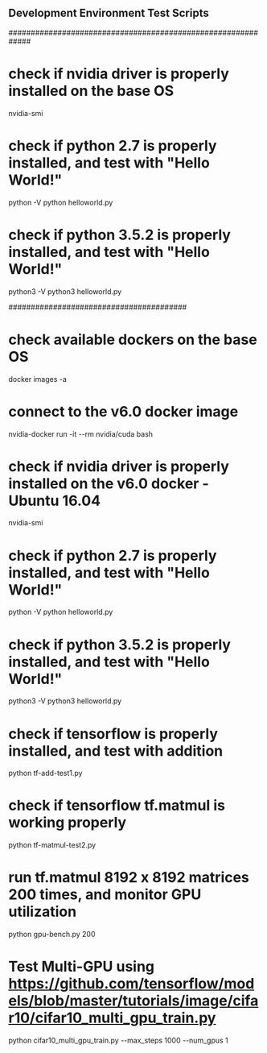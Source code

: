 ## Development Environment Test Scripts

#############################################################
# check if nvidia driver is properly installed on the base OS
nvidia-smi 

# check if python 2.7 is properly installed, and test with "Hello World!"
python -V
python helloworld.py 

# check if python 3.5.2 is properly installed, and test with "Hello World!"
python3 -V
python3 helloworld.py

########################################
# check available dockers on the base OS 
docker images -a

# connect to the v6.0 docker image
nvidia-docker run -it --rm nvidia/cuda bash

# check if nvidia driver is properly installed on the v6.0 docker - Ubuntu 16.04
nvidia-smi

# check if python 2.7 is properly installed, and test with "Hello World!"
python -V
python helloworld.py

# check if python 3.5.2 is properly installed, and test with "Hello World!"
python3 -V
python3 helloworld.py

# check if tensorflow is properly installed, and test with addition
python tf-add-test1.py      

# check if tensorflow tf.matmul is working properly
python tf-matmul-test2.py

# run tf.matmul 8192 x 8192 matrices 200 times, and monitor GPU utilization
python gpu-bench.py 200             

# Test Multi-GPU using https://github.com/tensorflow/models/blob/master/tutorials/image/cifar10/cifar10_multi_gpu_train.py
python cifar10_multi_gpu_train.py --max_steps 1000 --num_gpus 1


